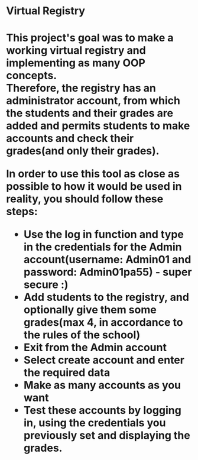 <h1>Virtual Registry<h1>
<p>
This project's goal was to make a working virtual registry and implementing as many OOP concepts.
<br>
Therefore, the registry has an administrator account, from which the students and their grades are added and permits students to make accounts and check their grades(and only their grades).
</p>
<p>
In order to use this tool as close as possible to how it would be used in reality, you should follow these steps:
<ul>
	<li>
		Use the log in function and type in the credentials for the Admin account(username: Admin01 and password: Admin01pa55) - super secure :)
	</li>
	<li>
		Add students to the registry, and optionally give them some grades(max 4, in accordance to the rules of the school)
	</li>
	<li>
		Exit from the Admin account
	</li>
	<li>
		Select create account and enter the required data
	</li>
	<li>
		Make as many accounts as you want
	</li>
	<li>
		Test these accounts by logging in, using the credentials you previously set and displaying the grades.
	</li>
</ul>
</p>
